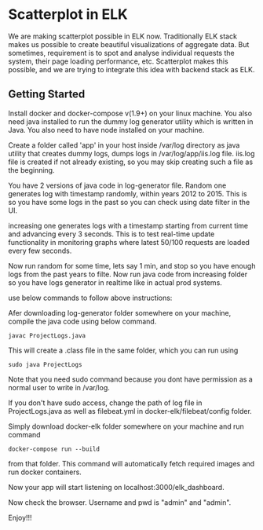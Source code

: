 # Scatterplot in ELK

We are making scatterplot possible in ELK now. Traditionally ELK stack makes us possible to create beautiful visualizations of aggregate data. But sometimes, requirement is to spot and analyse individual requests the system, their page loading performance, etc. Scatterplot makes this possible, and we are trying to integrate this idea with backend stack as ELK.

## Getting Started

Install docker and docker-compose v(1.9+) on your linux machine. You also need java installed to run the dummy log generator utility which is written in Java. You also need to have node installed on your machine.


Create a folder called 'app' in your host inside /var/log directory as java utility that creates dummy logs, dumps logs in
/var/log/app/iis.log file. iis.log file is created if not already existing, so you may skip creating such a file as the beginning.


You have 2 versions of java code in log-generator file. 
Random one generates log with timestamp randomly, within years 2012 to 2015. This is so you have some logs in the past so you can check using date filter in the UI.

increasing one generates logs with a timestamp starting from current time and advancing every 3 seconds. This is to test real-time update functionality in monitoring graphs where latest 50/100 requests are loaded every few seconds.

Now run random for some time, lets say 1 min, and stop so you have enough logs from the past years to filte. Now run java code from increasing folder so you have logs generator in realtime like in actual prod systems.

use below commands to follow above instructions:

Afer downloading log-generator folder somewhere on your machine,  compile the java code using below command.

```
javac ProjectLogs.java
```

This will create a .class file in the same folder, which you can run using

```
sudo java ProjectLogs
```

Note that you need sudo command because you dont have permission as a normal user to write in /var/log.



If you don't have sudo access, change the path of log file in ProjectLogs.java as well as filebeat.yml in 
docker-elk/filebeat/config folder.

Simply download docker-elk folder somewhere on your machine and run command 

```
docker-compose run --build 
```

from that folder. This command will automatically fetch required images and run docker containers.

Now your app will start listening on localhost:3000/elk_dashboard.

Now check the browser. Username and pwd is "admin" and "admin".

Enjoy!!!


